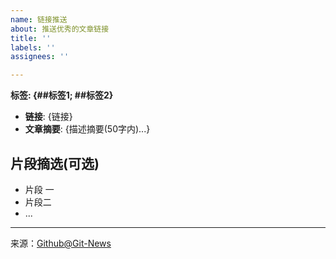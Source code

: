 ```yaml
---
name: 链接推送
about: 推送优秀的文章链接
title: ''
labels: ''
assignees: ''

---
```



**标签: {##标签1; ##标签2}**

 - **链接**: {链接}
 - **文章摘要**:
	{描述摘要(50字内)...}

## 片段摘选(可选)
- 片段 一
- 片段二
- ...




[^_^]: # (请勿修改下面的内容, 感谢🙇‍🙇‍🙇‍!)
<!--
  Template: article_link_push
  Updated: 2020/01/08
-->
* * * * * * * * * * * * * * * * * * * * * * * * * * * * * * * *
来源：[Github@Git-News](https://github.com/Git-News)

